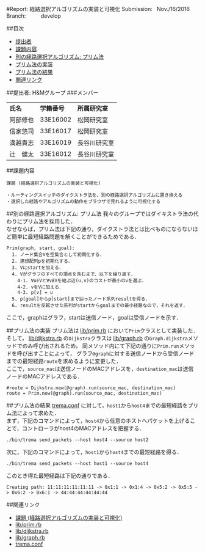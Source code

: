 #Report: 経路選択アルゴリズムの実装と可視化
Submission: &nbsp; Nov./16/2016<br>
Branch: &nbsp;&nbsp;&nbsp;&nbsp;&nbsp;&nbsp;&nbsp;&nbsp; develop<br>


##目次
* [提出者](#submitter)
* [課題内容](#assignment)
* [別の経路選択アルゴリズム: プリム法](#prim)
* [プリム法の実装](#program_prim)
* [プリム法の結果](#result_prim)
* [関連リンク](#links)



##<a name="submitter">提出者: H&Mグループ
###メンバー
<table>
  <tr>
    <td><B>氏名</B></td>
    <td><B>学籍番号</B></td>
    <td><B>所属研究室</B></td>
  </tr>
  <tr>
    <td>阿部修也</td>
    <td>33E16002</td>
    <td>松岡研究室</td>
  </tr>
  <tr>
    <td>信家悠司</td>
    <td>33E16017</td>
    <td>松岡研究室</td>
  </tr>
  <tr>
    <td>満越貴志</td>
    <td>33E16019</td>
    <td>長谷川研究室</td>
  </tr>
  <tr>
    <td>辻　健太</td>
    <td>33E16012</td>
    <td>長谷川研究室</td>
  </tr>
</table>




##<a name="assignment">課題内容
```
課題 (経路選択アルゴリズムの実装と可視化)

・ルーティングスイッチのダイクストラ法を、別の経路選択アルゴリズムに置き換える
・選択した経路やアルゴリズムの動作をブラウザで見れるように可視化する
```





##<a name="prim">別の経路選択アルゴリズム: プリム法
我々のグループではダイキストラ法の代わりにプリム法を採用した．<br>
なぜならば，プリム法は下記の通り，ダイクストラ法とは比べものにならないほど簡単に最短経路問題を解くことができるためである．<br>
```
Prim(graph, start, goal):
  1. ノード集合Vを空集合として初期化する．
  2. 連想配列pを初期化する．
  3. Vにstartを加える．
  4. Vがグラフのすべての頂点を含むまで、以下を繰り返す．
    4-1. ∀u∈Vと∀v∉Vを結ぶ辺(u,v)のコストが最小のvを選ぶ．
    4-2. vをVに加える．
    4-3. p[v] = u
  5. p[goal]からp[start]まで辿ったノード系列resultを得る．
  6. resultを反転させた系列がstartからgoalまでの最小経路なので，それを返す．
```
ここで，graphはグラフ，startは送信ノード，goalは受信ノードを示す．<br>





##<a name="program_prim">プリム法の実装
プリム法は
[lib/prim.rb](lib/prim.rb)
において`Prim`クラスとして実装した．<br>
そして，
[lib/dijkstra.rb](lib/dijkstra.rb)
の`Dijkstra`クラスは
[lib/graph.rb](lib/graph.rb)
の`Graph.dijkstra`メソッドでのみ呼び出されるため，
同メソッド内にて下記の通りに`Prim.run`メソッドを呼び出すことによって，
グラフ`@graph`に対する送信ノードから受信ノードまでの最短経路`route`を求めるように変更した．<br>
ここで，`source_mac`は送信ノードのMACアドレスを，`destination_mac`は送信ノードのMACアドレスである．<br>
```
#route = Dijkstra.new(@graph).run(source_mac, destination_mac)
route = Prim.new(@graph).run(source_mac, destination_mac)
```


##<a name="result_prim">プリム法の結果
[trema.conf](trema.conf)
に対して，`host1`から`host4`までの最短経路をプリム法によって求めた．<br>
まず，下記のコマンドによって，`host4`から任意のホストへパケットを上げることで，コントローラがhost4のMACアドレスを把握する．<br>
```
./bin/trema send_packets --host host4 --source host2
```
次に，下記のコマンドによって，`host1`から`host4`までの最短経路を得る．<br>
```
./bin/trema send_packets --host host1 --source host4
```
このとき得た最短経路は下記の通りである．<br>
```
Creating path: 11:11:11:11:11:11 -> 0x1:1 -> 0x1:4 -> 0x5:2 -> 0x5:5 -> 0x6:2 -> 0x6:1 -> 44:44:44:44:44:44
```




##<a name="links">関連リンク
* [課題 (経路選択アルゴリズムの実装と可視化)](https://github.com/handai-trema/deck/blob/develop/week7/assignment_routing_switch.md)
* [lib/prim.rb](lib/prim.rb)
* [lib/dijkstra.rb](lib/dijkstra.rb)
* [lib/graph.rb](lib/graph.rb)
* [trema.conf](trema.conf)
